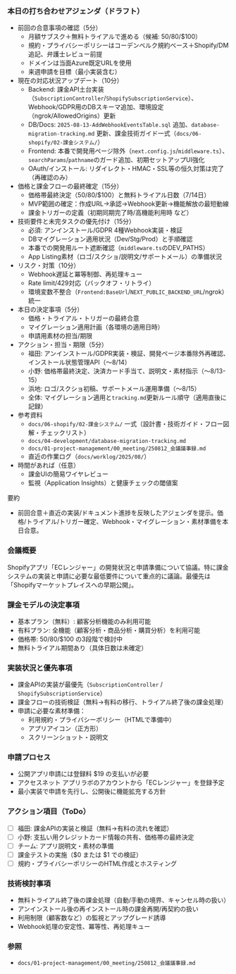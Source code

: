 ### 本日の打ち合わせアジェンダ（ドラフト）

- 前回の合意事項の確認（5分）
    - 月額サブスク＋無料トライアルで進める（候補: $50/$80/$100）
    - 規約・プライバシーポリシーはコーデンベルク規約ベース＋Shopify/DM追記、弁護士レビュー前提
    - ドメインは当面Azure既定URLを使用
    - 来週申請を目標（最小実装含む）
- 現在の対応状況アップデート（10分）
    - Backend: 課金API土台実装（`SubscriptionController`/`ShopifySubscriptionService`）、Webhook/GDPR用のDBスキーマ追加、環境設定（ngrok/AllowedOrigins）更新
    - DB/Docs: `2025-08-13-AddWebhookEventsTable.sql` 追加、`database-migration-tracking.md` 更新、課金技術ガイド一式（`docs/06-shopify/02-課金システム/`）
    - Frontend: 本番で開発用ページ除外（`next.config.js`/`middleware.ts`）、`searchParams`/`pathname`のガード追加、初期セットアップUI強化
    - OAuth/インストール: リダイレクト・HMAC・SSL等の恒久対策は完了（再確認のみ）
- 価格と課金フローの最終確定（15分）
    - 価格帯最終決定（$50/$80/$100）と無料トライアル日数（7/14日）
    - MVP範囲の確定：作成URL→承認→Webhook更新→機能解放の最短動線
    - 課金トリガーの定義（初期同期完了時/高機能利用時 など）
- 技術要件と未完タスクの優先付け（15分）
    - 必須: アンインストール/GDPR 4種Webhook実装・検証
    - DBマイグレーション適用状況（Dev/Stg/Prod）と手順確認
    - 本番での開発用ルート遮断確認（`middleware.ts`のDEV_PATHS）
    - App Listing素材（ロゴ/スクショ/説明文/サポートメール）の準備状況
- リスク・対策（10分）
    - Webhook遅延と冪等制御、再処理キュー
    - Rate limit/429対応（バックオフ・リトライ）
    - 環境変数不整合（`Frontend:BaseUrl`/`NEXT_PUBLIC_BACKEND_URL`/ngrok）統一
- 本日の決定事項（5分）
    - 価格・トライアル・トリガーの最終合意
    - マイグレーション適用計画（各環境の適用日時）
    - 申請用素材の担当/期限
- アクション・担当・期限（5分）
    - 福田: アンインストール/GDPR実装・検証、開発ページ本番除外再確認、インストール状態管理API（〜8/14）
    - 小野: 価格帯最終決定、決済カード手当て、説明文・素材指示（〜8/13-15）
    - 浜地: ロゴ/スクショ初稿、サポートメール運用準備（〜8/15）
    - 全体: マイグレーション適用と`tracking.md`更新ルール順守（適用直後に記録）
- 参考資料
    - `docs/06-shopify/02-課金システム/` 一式（設計書・技術ガイド・フロー図解・チェックリスト）
    - `docs/04-development/database-migration-tracking.md`
    - `docs/01-project-management/00_meeting/250812_会議議事録.md`
    - 直近の作業ログ（`docs/worklog/2025/08/`）
- 時間があれば（任意）
    - 課金UIの簡易ワイヤレビュー
    - 監視（Application Insights）と健康チェックの閾値案

要約

- 前回合意＋直近の実装/ドキュメント進捗を反映したアジェンダを提示。価格/トライアル/トリガー確定、Webhook・マイグレーション・素材準備を本日合意。

### 会議概要

Shopifyアプリ「ECレンジャー」の開発状況と申請準備について協議。特に課金システムの実装と申請に必要な最低要件について重点的に議論。最優先は「Shopifyマーケットプレイスへの早期公開」。

### 課金モデルの決定事項

- 基本プラン（無料）: 顧客分析機能のみ利用可能
- 有料プラン: 全機能（顧客分析・商品分析・購買分析）を利用可能
- 価格帯: $50/$80/$100 の3段階で検討中
- 無料トライアル期間あり（具体日数は未確定）

### 実装状況と優先事項

- 課金APIの実装が最優先（`SubscriptionController` / `ShopifySubscriptionService`）
- 課金フローの技術検証（無料→有料の移行、トライアル終了後の課金処理）
- 申請に必要な素材準備：
    - 利用規約・プライバシーポリシー（HTMLで準備中）
    - アプリアイコン（正方形）
    - スクリーンショット・説明文

### 申請プロセス

- 公開アプリ申請には登録料 $19 の支払いが必要
- アクセスネット アプリラボのアカウントから「ECレンジャー」を登録予定
- 最小実装で申請を先行し、公開後に機能拡充する方針

### アクション項目（ToDo）

- [ ] 福田: 課金APIの実装と検証（無料→有料の流れを確認）
- [ ] 小野: 支払い用クレジットカード情報の共有、価格帯の最終決定
- [ ] チーム: アプリ説明文・素材の準備
- [ ] 課金テストの実施（$0 または $1 での検証）
- [ ] 規約・プライバシーポリシーのHTML作成とホスティング

### 技術検討事項

- 無料トライアル終了後の課金処理（自動/手動の境界、キャンセル時の扱い）
- アンインストール後の再インストール時の課金再開/再契約の扱い
- 利用制限（顧客数など）の監視とアップグレード誘導
- Webhook処理の安定性、冪等性、再処理キュー

### 参照

- `docs/01-project-management/00_meeting/250812_会議議事録.md`